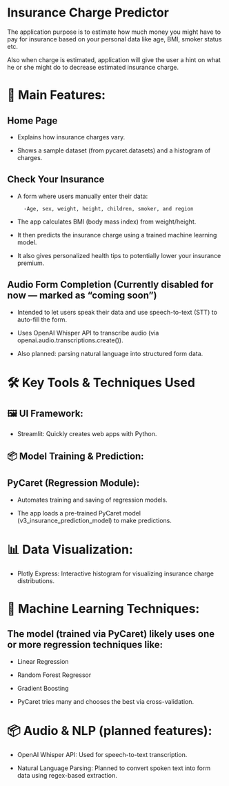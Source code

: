 # Insurance Charge Predictor

The application purpose is to estimate how much money you might have to pay for insurance based on your personal data like age, BMI, smoker status etc.

Also when charge is estimated, application will give the user a hint on what he or she might do to decrease estimated insurance charge. 

# 🧭 Main Features:
## Home Page

- Explains how insurance charges vary.

- Shows a sample dataset (from pycaret.datasets) and a histogram of charges.

## Check Your Insurance

- A form where users manually enter their data:

        -Age, sex, weight, height, children, smoker, and region

- The app calculates BMI (body mass index) from weight/height.

- It then predicts the insurance charge using a trained machine learning model.

- It also gives personalized health tips to potentially lower your insurance premium.

## Audio Form Completion (Currently disabled for now — marked as “coming soon”)

- Intended to let users speak their data and use speech-to-text (STT) to auto-fill the form.

- Uses OpenAI Whisper API to transcribe audio (via openai.audio.transcriptions.create()).

- Also planned: parsing natural language into structured form data.

# 🛠️ Key Tools & Techniques Used
## 🖼️ UI Framework:
- Streamlit: Quickly creates web apps with Python.

## 📦 Model Training & Prediction:
## PyCaret (Regression Module):

- Automates training and saving of regression models.

- The app loads a pre-trained PyCaret model (v3_insurance_prediction_model) to make predictions.

# 📊 Data Visualization:
- Plotly Express: Interactive histogram for visualizing insurance charge distributions.

# 🧮 Machine Learning Techniques:
## The model (trained via PyCaret) likely uses one or more regression techniques like:

- Linear Regression

- Random Forest Regressor

- Gradient Boosting

- PyCaret tries many and chooses the best via cross-validation.

# 📦 Audio & NLP (planned features):
- OpenAI Whisper API: Used for speech-to-text transcription.

- Natural Language Parsing: Planned to convert spoken text into form data using regex-based extraction.